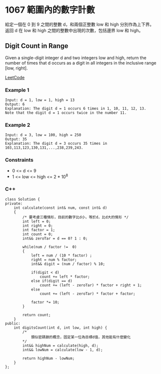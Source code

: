 # 1067 範圍內的數字計數

給定一個在 0 到 9 之間的整數 d，和兩個正整數 low 和 high 分別作為上下界。
返回 d 在 low 和 high 之間的整數中出現的次數，包括邊界 low 和 high。

## Digit Count in Range

Given a single-digit integer d and two integers low and high, 
return the number of times that d occurs as a digit in all integers in the inclusive range [low, right].

[LeetCode](https://leetcode-cn.com/problems/digit-count-in-range/)

### Example 1

```
Input: d = 1, low = 1, high = 13
Output: 6
Explanation: The digit d = 1 occurs 6 times in 1, 10, 11, 12, 13.
Note that the digit d = 1 occurs twice in the number 11.
```

### Example 2

```
Input: d = 3, low = 100, high = 250
Output: 35
Explanation: The digit d = 3 occurs 35 times in 103,113,123,130,131,...,238,239,243.
```

### Constraints

* 0 <= d <= 9
* 1 <= low <= high <= 2 * 10<sup>8</sup>


### C++ 

```
class Solution {
private:
    int calculate(const int& num, const int& d)
    {
        /* 要考慮三種情形，目前的數字比d小，等於d，比d大的情形 */
        int left = 0;
        int right = 0;
        int factor = 1;
        int count = 0;
        int&& zeroTar = d == 0? 1 : 0;

        while(num / factor !=  0)
        {
            left = num / (10 * factor) ;
            right = num % factor;
            int&& digit = (num / factor) % 10;
            
            if(digit < d)
                count += left * factor;
            else if(digit == d)
                count += (left - zeroTar) * factor + right + 1;
            else
                count += (left - zeroTar) * factor + factor;

            factor *= 10;
        }

        return count;
    }
public:
    int digitsCount(int d, int low, int high) {
        /* 
            類似密碼鎖的概念，固定某一位為目標d值，其他能有什麼變化
        */
        int&& highNum = calculate(high, d);
        int&& lowNum = calculate(low - 1, d);

        return highNum - lowNum;
    }
};
```
